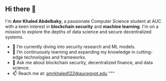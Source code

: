 ## Hi there 👋

I'm **Amr Khaled Abdelbaky**, a passionate Computer Science student at AUC with a keen interest in **blockchain security** and **machine learning**. I'm on a mission to explore the depths of data science and secure decentralized systems.

- 🔭 I’m currently diving into security research and ML models.
- 🌱 I’m continuously learning and expanding my knowledge in cutting-edge technologies and frameworks.
- 💬 Ask me about blockchain security, decentralized finance, and data science.
- 📫 Reach me at: amrkhaled122@aucegypt.edu
"""
<!--
**amrkhaled122/amrkhaled122** is a ✨ _special_ ✨ repository because its `README.md` (this file) appears on your GitHub profile.

Here are some ideas to get you started:

- 🔭 I’m currently working on ...
- 🌱 I’m currently learning ...
- 👯 I’m looking to collaborate on ...
- 🤔 I’m looking for help with ...
- 💬 Ask me about ...
- 📫 How to reach me: ...
- 😄 Pronouns: ...
- ⚡ Fun fact: ...
-->
